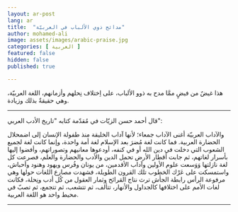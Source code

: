 ```yaml
---
layout: ar-post
lang: ar
title:  "مدائح ذوي الألباب في العربيّة"
author: mohamed-ali
image: assets/images/arabic-praise.jpg
categories: [ العربية ]
featured: false
hidden: false
published: true

---
```


هذا غيضٌ من فيضٍ ممَّا مدح به ذوو الألباب، على اِختلاف نِحلهم وأزمانهم، اللغة العربيّة، وهي حقيقةٌ بذلك وزيادة.


--- 

قال أحمد حسن الزيّات في مُقدّمة كتابه "تاريخ الأدب العربي": 

<div markdown="1" class="callout callout-info">

والآداب العربيّة أغنى الآداب جمعاء؛ لأنها آداب الخليقة منذ طفولة الإنسان إلى اضمحلال الحضارة العربية. فما كانت لغة مُضرَ بعد الإسلام لغة أمة واحدة،
وإنما كانت لغة لجميع الشعوب التي دخلت في دين الله أو في كنفه، أودعوها معانيهم وتصوراتهم، وأفضوا إليها بأسرار لغاتهم،
ثم جابت أقطار الأرض تحمل الدين والأدب والحضارة والعلم، فصرعت كل لغة نازلتها وَوَسعت علوم الأولين وآداب الأقدمين، من يونان وفُرس ويهود
وهنود وأحباش، واستمسكت على عَرْك الخطوب تلك القرون الطويلة، فشهدت مصارع اللغات حولها وهي مرفوعة الرأس رابطة الجأش ترث نتاج
القرائح وثمار العقول من كُل أدب ونِحلة، فكانت لغات الأمم على اختلافها كالجداول والأنهار، تتألف، ثم تتشعب، ثم تتجمع، ثم تصبّ في محيط واحد هو اللغة العربية.

</div>

---
